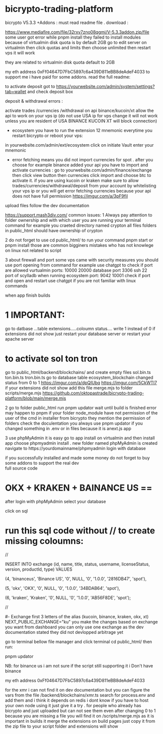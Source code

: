 # bicrypto-trading-platform
bicrypto V5.3.3 +Addons :
must read readme file . download   :

https://www.mediafire.com/file/32rxv7zno08qgmi/V-5.3.3addon.zip/file
some user got error while pnpm install they failed to install modules because of virtualmin disk quota is by default 2GB  go to edit server on virtualmin then click quotas and limits then choose unlimited then restart vps it will work 

 they are related to virtualmin disk quota default to 2GB 

my eth address 0xFf04647D7FbC5897c6a439D811eBB8deAdeF4033 to support me i have paid for some addons. read the full readme:



to activate deposit got to https://yourwebsite.com/admin/system/settings?tab=wallet  and check deposit box

deposit & withdrawal errors :

activate trades /currencies /withdrawal on api binance/kucoin/xt  allow the api to work  on your vps ip (do not use USA ip for vps change it will not work unless you are resident of USA BINANCE KUCOIN XT will block connection)

+ ecosystem you have to run the extension 12 mnemonic everytime you restart bicrypto or reboot your vps:

in yourwebsite.com/admin/ext/ecosystem click on initiate Vault enter your mnemonic 

+ error fetching means you did not import currencies for spot . after you choose for example binance added your api you have to import and activate currencies : go to yourwebsite.com/admin/finance/exchange then click view button then currencies click import and choose btc to activate it. if you are using kucoin or kraken make sure to allow trades/currencies/withdrawal/deposit from your account by whitelisting your vps ip or you will get error fetching currencies because your api does not have full permission
 https://imgur.com/a/3pF9fiI


upload files follow the dev documentation 

https://support.mash3div.com/ 
common issues:
1 Always pay attention to folder ownership and with which user you are running your terminal command for example you craeted directory named crypton all files folders in public_html should have ownership of crypton 

2 do not forget to use cd public_html/ to run your command pnpm start or pnpm install  those are common bigginers mistakes 
who has not knowlege on linux not related to script

3 about firewall and port some vps came with security measures you should use port opening from command
for example use chatgpt to check if port are allowed vurtualmin ports: 10000 20000 database port 3306 ssh 22   
port of scylladb when running ecosystem port:
 9042 10001 check if port and open and restart use chatgpt if you are not familiar with linux commands 
 
when app finish builds 

# 1 IMPORTANT: 
go to datbase ...table extensions…..coloumn status…. write 1 instead of 0
 if extensions did not show just restart your database server or restart your apache server 
 
# to activate sol ton tron
go to public_html/backend/blockchains/ and create empty files sol.bin.ts ton.bin.ts tron.bin.ts
go to database table ecosystem_blockchain changed status from 0 to 1
https://imgur.com/a/dpQIUbq
https://imgur.com/5CkWTI7
if your extensions did not show add this file merge.mjs to folder scripts/merge.mjs
https://github.com/oktopastrade/bicrypto-trading-platform/blob/main/merge.mjs

2 go to folder public_html run pnpm updator wait until build is finished 
error may happen to pnpm if your folder node_module have not permission of the user of the cmd
in installer from bicrypto they mention the permission of folders check the doculentation 
you always use pnpm updator if you changed something in .env or in files because it is anext.js app

3 use phpMyAdmin it is easy go to app install on virtualmin and then install app choose phpmyadmin install . new folder named phpMyAdmin is created
navigate to https://yourdomainname/phpmyadmin login with database 

if you successfully installed and made some money do not forget to buy some addons to support the real dev  
full source code 

# OKX + KRAKEN + BAINANCE US ==


after login with phpMyAdmin select your database

click on sql

# run this sql code without // to create missing coloumns:


//

INSERT INTO exchange (id, name, title, status, username, licenseStatus, version, productId, type) VALUES

(4, 'binanceus', 'Binance US', '0', NULL, '0', '1.0.0', '2816DB47', 'spot'),

(5, 'okx', 'OKX', '0', NULL, '0', '1.0.0', '34BDAB64', 'spot'),

(6, 'kraken', 'Kraken', '0', NULL, '0', '1.0.0', 'AB56F8DE', 'spot');


//





#- Exchange first 3 letters of the alias (kucoin, binance, kraken, okx, xt)
NEXT_PUBLIC_EXCHANGE="ku" you make the changes based on exchange you want
from dashboard you can only use one exchange as the dev documentation stated they did not devlopped arbitrage yet


go to terminal bellow file manager and click terminal cd public_html/ then run:

pnpm updator

NB: for binance us i am not sure if the script still supporting it i Don't have binance

my eth address 0xFf04647D7FbC5897c6a439D811eBB8deAdeF4033



for the xmr i can not find it on dev documentation but you can figure the vars from the file /backend/blockchains/xmr.ts search for process.env and add them and i think it depends on redis i dont know if you have to host your own node using it just give it a try .
for people who already has bicrypto and just uploaded but can not see them even after changing 0 to 1 because you are missing a file you will find it on  /scripts/merge.mjs as it is important in builds it merge the extensions on build pages just copy it from the zip file to your script folder and extensions will show
